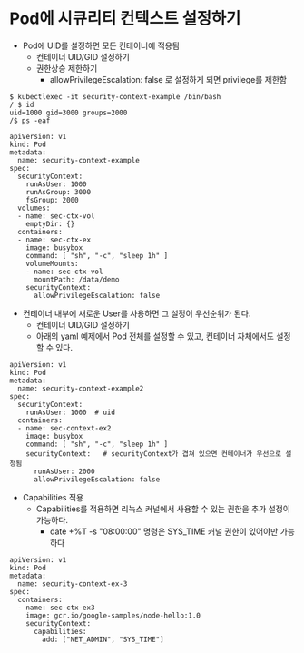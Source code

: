 # Pod에 시큐리티 컨텍스트 설정하기
  - Pod에 UID를 설정하면 모든 컨테이너에 적용됨
    - 컨테이너 UID/GID 설정하기
    - 권한상승 제한하기
      - allowPrivilegeEscalation: false 로 설정하게 되면 privilege를 제한함

```
$ kubectlexec -it security-context-example /bin/bash
/ $ id
uid=1000 gid=3000 groups=2000
/$ ps -eaf
```

```
apiVersion: v1
kind: Pod
metadata:
  name: security-context-example
spec:
  securityContext:
    runAsUser: 1000
    runAsGroup: 3000
    fsGroup: 2000
  volumes:
  - name: sec-ctx-vol
    emptyDir: {}
  containers:
  - name: sec-ctx-ex
    image: busybox
    command: [ "sh", "-c", "sleep 1h" ]
    volumeMounts:
    - name: sec-ctx-vol
      mountPath: /data/demo
    securityContext:
      allowPrivilegeEscalation: false
```


- 컨테이너 내부에 새로운 User를 사용하면 그 설정이 우선순위가 된다.
  - 컨테이너 UID/GID 설정하기
  - 아래의 yaml 예제에서 Pod 전체를 설정할 수 있고, 컨테이너 자체에서도 설정할 수 있다.   


```
apiVersion: v1
kind: Pod
metadata:
  name: security-context-example2
spec:
  securityContext:
    runAsUser: 1000  # uid
  containers:
  - name: sec-context-ex2
    image: busybox
    command: [ "sh", "-c", "sleep 1h" ]
    securityContext:   # securityContext가 겹쳐 있으면 컨테이너가 우선으로 설정됨
      runAsUser: 2000
      allowPrivilegeEscalation: false  
```

- Capabilities 적용
  - Capabilities를 적용하면 리눅스 커널에서 사용할 수 있는 권한을 추가 설정이 가능하다.
    - date +%T -s "08:00:00" 명령은 SYS_TIME 커널 권한이 있어야만 가능하다
   
```
apiVersion: v1
kind: Pod
metadata:
  name: security-context-ex-3
spec:
  containers:
  - name: sec-ctx-ex3
    image: gcr.io/google-samples/node-hello:1.0
    securityContext:
      capabilities:
        add: ["NET_ADMIN", "SYS_TIME"]
```



